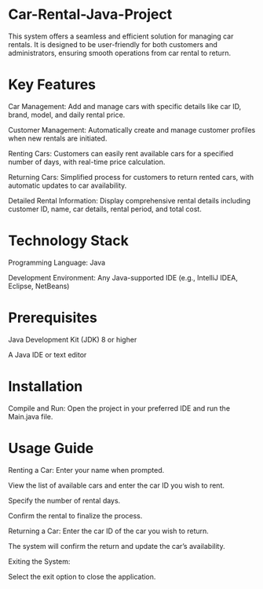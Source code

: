 # Car-Rental-Java-Project
This system offers a seamless and efficient solution for managing car rentals. It is designed to be user-friendly for both customers and administrators, ensuring smooth operations from car rental to return.

# Key Features
Car Management: Add and manage cars with specific details like car ID, brand, model, and daily rental price.

Customer Management: Automatically create and manage customer profiles when new rentals are initiated.

Renting Cars: Customers can easily rent available cars for a specified number of days, with real-time price calculation.  

Returning Cars: Simplified process for customers to return rented cars, with automatic updates to car availability.

Detailed Rental Information: Display comprehensive rental details including customer ID, name, car details, rental period, and total cost.

# Technology Stack
Programming Language: Java

Development Environment: Any Java-supported IDE (e.g., IntelliJ IDEA, Eclipse, NetBeans)

# Prerequisites
Java Development Kit (JDK) 8 or higher

A Java IDE or text editor



# Installation
Compile and Run: Open the project in your preferred IDE and run the Main.java file.

# Usage Guide
Renting a Car:
Enter your name when prompted.

View the list of available cars and enter the car ID you wish to rent.

Specify the number of rental days.

Confirm the rental to finalize the process.

Returning a Car:
Enter the car ID of the car you wish to return.

The system will confirm the return and update the car’s availability.

Exiting the System:

Select the exit option to close the application.
